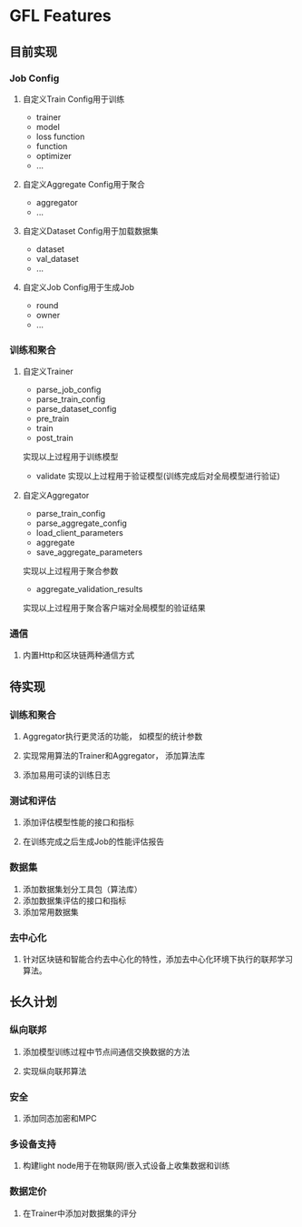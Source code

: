 # GFL Features

## 目前实现

### Job Config

1. 自定义Train Config用于训练    
    + trainer  
    + model
    + loss function
    + function
    + optimizer
    + ...
    
2. 自定义Aggregate Config用于聚合
    + aggregator
    + ...
    
3. 自定义Dataset Config用于加载数据集  
    + dataset
    + val_dataset
    + ...
    
4. 自定义Job Config用于生成Job  
    + round
    + owner
    + ...

### 训练和聚合

1. 自定义Trainer
    + parse_job_config
    + parse_train_config
    + parse_dataset_config
    + pre_train
    + train
    + post_train
    
    实现以上过程用于训练模型  
    
    + validate
    实现以上过程用于验证模型(训练完成后对全局模型进行验证)  
    
2. 自定义Aggregator
    + parse_train_config
    + parse_aggregate_config
    + load_client_parameters
    + aggregate
    + save_aggregate_parameters
    
    实现以上过程用于聚合参数  
    
    + aggregate_validation_results  
     
    实现以上过程用于聚合客户端对全局模型的验证结果
    
### 通信

1. 内置Http和区块链两种通信方式
    
    
## 待实现

### 训练和聚合

1. Aggregator执行更灵活的功能， 如模型的统计参数

2. 实现常用算法的Trainer和Aggregator， 添加算法库

3. 添加易用可读的训练日志

### 测试和评估

1. 添加评估模型性能的接口和指标

2. 在训练完成之后生成Job的性能评估报告

### 数据集

1. 添加数据集划分工具包（算法库）
2. 添加数据集评估的接口和指标
3. 添加常用数据集

### 去中心化

1. 针对区块链和智能合约去中心化的特性，添加去中心化环境下执行的联邦学习算法。  

## 长久计划

### 纵向联邦

1. 添加模型训练过程中节点间通信交换数据的方法

2. 实现纵向联邦算法

### 安全

1. 添加同态加密和MPC

### 多设备支持

1. 构建light node用于在物联网/嵌入式设备上收集数据和训练  

### 数据定价

1. 在Trainer中添加对数据集的评分
